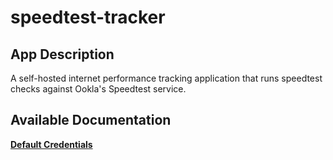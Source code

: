 # speedtest-tracker

## App Description

A self-hosted internet performance tracking application that runs speedtest checks against Ookla's Speedtest service.

## Available Documentation

[**Default Credentials**](charts/incubator/speedtest-tracker/credentials)


